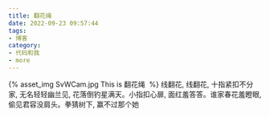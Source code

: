 ```yaml
---
title: 翻花绳 
date: 2022-09-23 09:57:44
tags:
- 博客
category:
- 代码和我
- more
---
```

{% asset_img SvWCam.jpg This is 翻花绳  %}
线翻花, 线翻花, 十指紧扣不分家, 无名轻轻幽兰见, 花落倒钓星满天。小指扣心扉, 面红羞答答。谁家春花羞瞪眼, 偷见君容没肩头。拳猜树下, 赢不过那个她